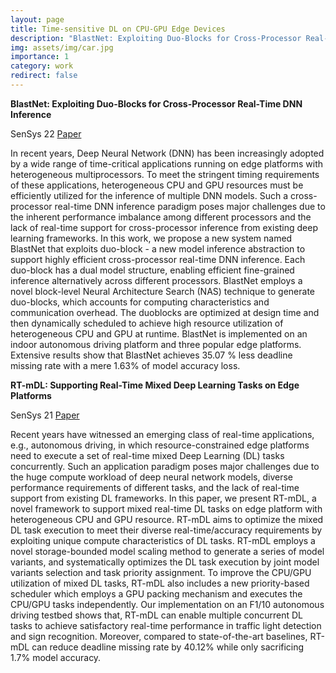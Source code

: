 ```yaml
---
layout: page
title: Time-sensitive DL on CPU-GPU Edge Devices
description: "BlastNet: Exploiting Duo-Blocks for Cross-Processor Real-Time DNN Inference <br> RT-mDL: Supporting Real-Time Mixed Deep Learning Tasks on Edge Platforms"
img: assets/img/car.jpg
importance: 1
category: work
redirect: false
---
```


**BlastNet: Exploiting Duo-Blocks for Cross-Processor Real-Time DNN Inference**

SenSys 22 <a href="https://neawhen.github.io/neiwen.github.io/assets/pdf/blastnet_sensys2022.pdf" target="_blank" rel="noopener noreferrer"> Paper </a> 

In recent years, Deep Neural Network (DNN) has been increasingly adopted by a wide range of time-critical applications running on edge platforms with heterogeneous multiprocessors. To meet the stringent timing requirements of these applications, heterogeneous CPU and GPU resources must be efficiently utilized for the inference of multiple DNN models. Such a cross-processor real-time DNN inference paradigm poses major challenges due to the inherent performance imbalance among different processors and the lack of real-time support for cross-processor inference from existing deep learning frameworks. In this work, we propose a new system named BlastNet that exploits duo-block - a new model inference abstraction to support highly efficient cross-processor real-time DNN inference. Each duo-block has a dual model structure, enabling efficient fine-grained inference alternatively across different processors. BlastNet employs a novel block-level Neural Architecture Search (NAS) technique to generate duo-blocks, which accounts for computing characteristics and communication overhead. The duoblocks are optimized at design time and then dynamically scheduled to achieve high resource utilization of heterogeneous CPU and GPU at runtime. BlastNet is implemented on an indoor autonomous driving platform and three popular edge platforms. Extensive results show that BlastNet achieves 35.07 % less deadline missing rate with a mere 1.63% of model accuracy loss.


**RT-mDL: Supporting Real-Time Mixed Deep Learning Tasks on Edge Platforms**

SenSys 21 <a href="https://neawhen.github.io/neiwen.github.io/assets/pdf/RT-mDL_SenSys2021.pdf" target="_blank" rel="noopener noreferrer"> Paper </a> 

Recent years have witnessed an emerging class of real-time applications, e.g., autonomous driving, in which resource-constrained edge platforms need to execute a set of real-time mixed Deep Learning (DL) tasks concurrently. Such an application paradigm poses major challenges due to the huge compute workload of deep neural network models, diverse performance requirements of different tasks, and the lack of real-time support from existing DL frameworks. In this paper, we present RT-mDL, a novel framework to support mixed real-time DL tasks on edge platform with heterogeneous CPU and GPU resource. RT-mDL aims to optimize the mixed DL task execution to meet their diverse real-time/accuracy requirements by exploiting unique compute characteristics of DL tasks. RT-mDL employs a novel storage-bounded model scaling method to generate a series of model variants, and systematically optimizes the DL task execution by joint model variants selection and task priority assignment. To improve the CPU/GPU utilization of mixed DL tasks, RT-mDL also includes a new priority-based scheduler which employs a GPU packing mechanism and executes the CPU/GPU tasks independently. Our implementation on an F1/10 autonomous driving testbed shows that, RT-mDL can enable multiple concurrent DL tasks to achieve satisfactory real-time performance in traffic light detection and sign recognition. Moreover, compared to state-of-the-art baselines, RT-mDL can reduce deadline missing rate by 40.12% while only sacrificing 1.7% model accuracy.
